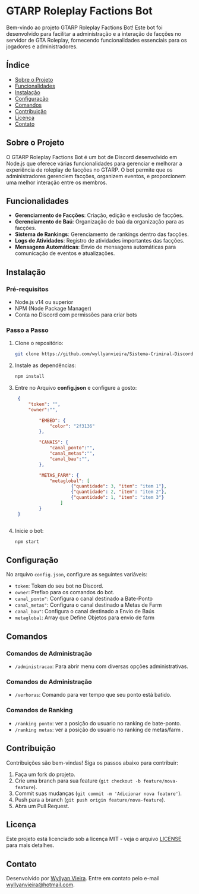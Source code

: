 # GTARP Roleplay Factions Bot

Bem-vindo ao projeto GTARP Roleplay Factions Bot! Este bot foi desenvolvido para facilitar a administração e a interação de facções no servidor de GTA Roleplay, fornecendo funcionalidades essenciais para os jogadores e administradores.

## Índice

- [Sobre o Projeto](#sobre-o-projeto)
- [Funcionalidades](#funcionalidades)
- [Instalação](#instalação)
- [Configuração](#configuração)
- [Comandos](#comandos)
- [Contribuição](#contribuição)
- [Licença](#licença)
- [Contato](#contato)

## Sobre o Projeto

O GTARP Roleplay Factions Bot é um bot de Discord desenvolvido em Node.js que oferece várias funcionalidades para gerenciar e melhorar a experiência de roleplay de facções no GTARP. O bot permite que os administradores gerenciem facções, organizem eventos, e proporcionem uma melhor interação entre os membros.

## Funcionalidades

- **Gerenciamento de Facções**: Criação, edição e exclusão de facções.
- **Gerenciamento de Baú**: Organização de baú da organização para as facções.
- **Sistema de Rankings**: Gerenciamento de rankings dentro das facções.
- **Logs de Atividades**: Registro de atividades importantes das facções.
- **Mensagens Automáticas**: Envio de mensagens automáticas para comunicação de eventos e atualizações.

## Instalação

### Pré-requisitos

- Node.js v14 ou superior
- NPM (Node Package Manager)
- Conta no Discord com permissões para criar bots

### Passo a Passo

1. Clone o repositório:

   ```bash
   git clone https://github.com/wyllyanvieira/Sistema-Criminal-Discord.Js-Bot.git
   ```

2. Instale as dependências:

   ```bash
   npm install
   ```

3. Entre no Arquivo **config.json** e configure a gosto:

   ```json
    {
        "token": "",
        "owner":"",

            "EMBED": {
                "color": "2f3136"
            },

            "CANAIS": {
                "canal_ponto":"",
                "canal_metas":"",
                "canal_bau":"",
            },

            "METAS_FARM": {
                "metaglobal": [
                        {"quantidade": 3, "item": "item 1"},
                        {"quantidade": 2, "item": "item 2"},
                        {"quantidade": 1, "item": "item 3"}
                    ]
            }
    }



4. Inicie o bot:
   ```bash
   npm start
   ```

## Configuração

No arquivo `config.json`, configure as seguintes variáveis:

- `token`: Token do seu bot no Discord.
- `owner`: Prefixo para os comandos do bot.
- `canal_ponto"`: Configura o canal destinado a Bate-Ponto
- `canal_metas"`: Configura o canal destinado a Metas de Farm
- `canal_bau"`: Configura o canal destinado a Envio de Baús
- `metaglobal`: Array que Define Objetos para envio de farm

## Comandos

### Comandos de Administração

- `/administracao`: Para abrir menu com diversas opções administrativas.

### Comandos de Administração

- `/verhoras`: Comando para ver tempo que seu ponto está batido.

### Comandos de Ranking

- `/ranking ponto`: ver a posição do usuario no ranking de bate-ponto.
- `/ranking metas`: ver a posição do usuario no ranking de metas/farm .

## Contribuição

Contribuições são bem-vindas! Siga os passos abaixo para contribuir:

1. Faça um fork do projeto.
2. Crie uma branch para sua feature (`git checkout -b feature/nova-feature`).
3. Commit suas mudanças (`git commit -m 'Adicionar nova feature'`).
4. Push para a branch (`git push origin feature/nova-feature`).
5. Abra um Pull Request.

## Licença

Este projeto está licenciado sob a licença MIT - veja o arquivo [LICENSE](LICENSE) para mais detalhes.

## Contato

Desenvolvido por [Wyllyan Vieira](https://github.com/seu-wyllyanvieira). Entre em contato pelo e-mail wyllyanvieira@hotmail.com.
